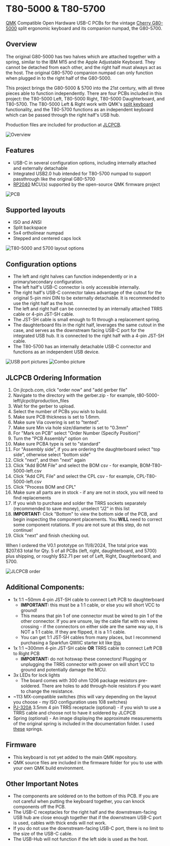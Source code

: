 # T80-5000 & T80-5700

[QMK](https://github.com/qmk/qmk_firmware) Compatible Open Hardware USB-C PCBs for the vintage [Cherry G80-5000](https://deskthority.net/wiki/Cherry_G80-5000) split ergonomic keyboard and its companion numpad, the G80-5700.



## Overview
The original G80-5000 has two halves which are attached together with a spring, similar to the IBM M15 and the Apple Adjustable Keyboard. They cannot be detached from each other, and the right half must always act as the host.
The original G80-5700 companion numpad can only function when plugged in to the right half of the G80-5000.

This project brings the G80-5000 & 5700 into the 21st century, with all three pieces able to function independently.
There are four PCBs included in this project: the T80-5000 Left, T80-5000 Right, T80-5000 Daughterboard, and T80-5700.
The T80-5000 Left & Right work with QMK's [split keyboard](https://docs.qmk.fm/features/split_keyboard) functionality, and the T80-5700 functions as an independent keyboard which can be passed through the right half's USB hub.

Production files are included for production at [JLCPCB](https://jlcpcb.com/).

![Overview](https://github.com/nearestexit/t80-5000/blob/main/documentation/DSC03446.JPG)


## Features
 - USB-C in several configuration options, including internally attached and externally detachable
 - Integrated USB2.0 hub intended for T80-5700 numpad to support passthrough like the original G80-5700
 - [RP2040](https://www.raspberrypi.com/products/rp2040/specifications/) MCU(s) supported by the open-source QMK firmware project

![PCB](https://github.com/nearestexit/t80-5000/blob/main/documentation/allcombo.png)

## Supported layouts
 - ISO and ANSI
 - Split backspace
 - 5x4 ortholinear numpad
 - Stepped and centered caps lock
   
![T80-5000 and 5700 layout options](https://github.com/nearestexit/t80-5000/blob/main/documentation/KLE.png?raw=true)

## Configuration options
 - The left and right halves can function independently or in a primary/secondary configuration.
 - The left half's USB-C connector is only accessible internally.
 - The right half's USB-C connector takes advantage of the cutout for the original 5-pin mini DIN to be externally detachable. It is recommended to use the right half as the host.
 - The left and right half can be connected by an internally attached TRRS cable or 4-pin JST-SH cable.
 - The JST-SH cable is small enough to fit through a replacement spring.
 - The daughterboard fits in the right half, leverages the same cutout in the case, and serves as the downstream facing USB-C port for the integrated USB hub. It is connected to the right half with a 4-pin JST-SH cable.
 - The T80-5700 has an internally detachable USB-C connector and functions as an independent USB device.

![USB port pictures](https://github.com/nearestexit/t80-5000/blob/main/documentation/DSC03448.JPG)
![Combo picture](https://github.com/nearestexit/t80-5000/blob/main/documentation/misccombo.png)

## JLCPCB Ordering Information
1. On jlcpcb.com, click "order now" and "add gerber file"
2. Navigate to the directory with the gerber.zip - for example, t80-5000-left\jlcpcb\production_files
3. Wait for the gerber to upload.
4. Select the number of PCBs you wish to build.
5. Make sure PCB thickness is set to 1.6mm.
6. Make sure Via covering is set to "tented".
7. Make sure Min via hole size/diameter is set to "0.3mm"
8. For "Mark on PCB" select "Order Number (Specify Position)"
9. Turn the "PCB Assembly" option on
10. Make sure PCBA type is set to "standard"
11. For "Assembly side", if you are ordering the daughterboard select "top side", otherwise select "bottom side"
12. Click "next", and then "next" again
13. Click "Add BOM File" and select the BOM csv - for example, BOM-T80-5000-left.csv
14. Click "Add CPL File" and select the CPL csv - for example, CPL-T80-5000-left.csv
15. Click "Process BOM and CPL"
16. Make sure all parts are in stock - if any are not in stock, you will need to find replacements
17. If you wish to purchase and solder the TRRS sockets separately (recommended to save money), unselect "J2" in this list
18. **IMPORTANT:** Click "Bottom" to view the bottom side of the PCB, and begin inspecting the component placements. You **WILL** need to correct some component rotations. If you are not sure at this step, do not continue!
19. Click "next" and finish checking out.

When I ordered the V0.1 prototype on 11/8/2024, The total price was $207.63 total for Qty. 5 of all PCBs (left, right, daughterboard, and 5700) plus shipping, or roughly $52.71 per set of Left, Right, Daughterboard, and 5700.

![JLCPCB order](https://github.com/nearestexit/t80-5000/blob/main/documentation/JLCPCB%20order.png)

## Additional Components:
- 1x 1:1 ~50mm 4-pin JST-SH cable to connect Left PCB to daughterboard
  - **IMPORTANT:** this must be a 1:1 cable, or else you will short VCC to ground!
  - This means that pin 1 of one connector must be wired to pin 1 of the other connector. If you are unsure, lay the cable flat with no wires crossing - if the connectors on either side are the same way up, it is NOT a 1:1 cable. If they are flipped, it is a 1:1 cable.
  - You can get 1:1 JST-SH cables from many places, but I recommend purchasing a Sparkfun QWIIC starter kit like [this](https://www.amazon.com/dp/B08HQ1VSVL)
- 1x 1:1 ~300mm 4-pin JST-SH cable **OR** TRRS cable to connect Left PCB to Right PCB
  - **IMPORTANT:** do not hotswap these connectors! Plugging or unplugging the TRRS connector with power on will short VCC to ground and potentially damage the MCU.
- 3x LEDs for lock lights
  - The board comes with 300 ohm 1206 package resistors pre-soldered. There are holes to add through-hole resistors if you want to change the resistance.
- ~113 MX-compatible switches (this will vary depending on the layout you choose - my ISO configuration uses 108 switches)
- [PJ-320A](https://www.lcsc.com/product-detail/Audio-Connectors_XKB-Connectivity-PJ-320A_C2884926.html) 3.5mm 4 pin TRRS receptacle (optional) - if you wish to use a TRRS cable and choose not to have it soldered by JLCPCB
- Spring (optional) - An image displaying the approximate measurements of the original spring is included in the documentation folder. I used [these](https://www.amazon.com/dp/B0BRHF1DBL) springs.

## Firmware
- This keyboard is not yet added to the main QMK repository.
- QMK source files are included in the firmware folder for you to use with your own QMK build environment.

## Other Important Notes
- The components are soldered on to the bottom of this PCB. If you are not careful when putting the keyboard together, you can knock components off the PCB.
- The USB-C receptacles for the right half and the downstream-facing USB hub are close enough together that if the downstream USB-C port is used, cables with thick ends will not work.
- If you do not use the downstream-facing USB-C port, there is no limit to the size of the USB-C cable.
- The USB-Hub will not function if the left side is used as the host.
  
